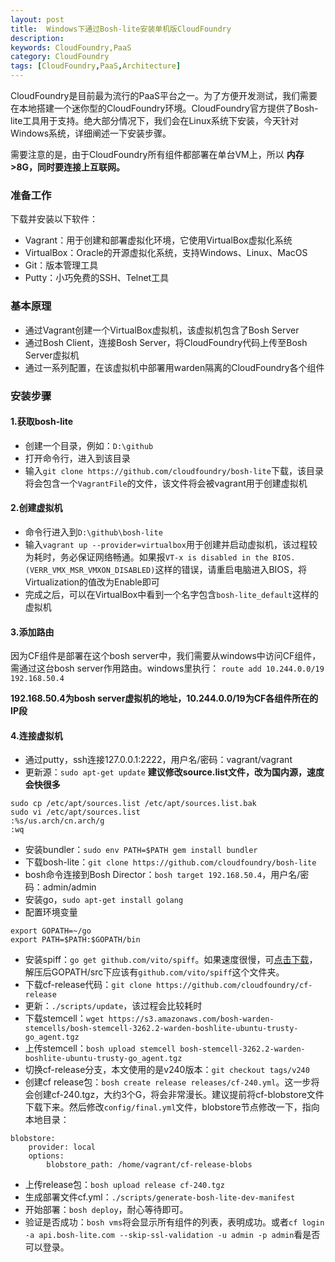 ```yaml
---
layout: post
title:  Windows下通过Bosh-lite安装单机版CloudFoundry
description: 
keywords: CloudFoundry,PaaS
category: CloudFoundry
tags: [CloudFoundry,PaaS,Architecture]
---
```


CloudFoundry是目前最为流行的PaaS平台之一。为了方便开发测试，我们需要在本地搭建一个迷你型的CloudFoundry环境。CloudFoundry官方提供了Bosh-lite工具用于支持。绝大部分情况下，我们会在Linux系统下安装，今天针对Windows系统，详细阐述一下安装步骤。

需要注意的是，由于CloudFoundry所有组件都部署在单台VM上，所以 __内存>8G，同时要连接上互联网。__

### 准备工作

下载并安装以下软件：

* Vagrant：用于创建和部署虚拟化环境，它使用VirtualBox虚拟化系统
* VirtualBox：Oracle的开源虚拟化系统，支持Windows、Linux、MacOS
* Git：版本管理工具
* Putty：小巧免费的SSH、Telnet工具

<!-- more -->

### 基本原理

* 通过Vagrant创建一个VirtualBox虚拟机，该虚拟机包含了Bosh Server
* 通过Bosh Client，连接Bosh Server，将CloudFoundry代码上传至Bosh Server虚拟机
* 通过一系列配置，在该虚拟机中部署用warden隔离的CloudFoundry各个组件

### 安装步骤

#### 1.获取bosh-lite

* 创建一个目录，例如：`D:\github`
* 打开命令行，进入到该目录
* 输入`git clone https://github.com/cloudfoundry/bosh-lite`下载，该目录将会包含一个`VagrantFile`的文件，该文件将会被vagrant用于创建虚拟机

#### 2.创建虚拟机

* 命令行进入到`D:\github\bosh-lite`
* 输入`vagrant up --provider=virtualbox`用于创建并启动虚拟机，该过程较为耗时，务必保证网络畅通。如果报`VT-x is disabled in the BIOS.(VERR_VMX_MSR_VMXON_DISABLED)`这样的错误，请重启电脑进入BIOS，将Virtualization的值改为Enable即可
* 完成之后，可以在VirtualBox中看到一个名字包含`bosh-lite_default`这样的虚拟机

#### 3.添加路由

因为CF组件是部署在这个bosh server中，我们需要从windows中访问CF组件，需通过这台bosh server作用路由。windows里执行：
`route add 10.244.0.0/19 192.168.50.4`

__192.168.50.4为bosh server虚拟机的地址，10.244.0.0/19为CF各组件所在的IP段__

#### 4.连接虚拟机

* 通过putty，ssh连接127.0.0.1:2222，用户名/密码：vagrant/vagrant
* 更新源：`sudo apt-get update`
__建议修改source.list文件，改为国内源，速度会快很多__
```
sudo cp /etc/apt/sources.list /etc/apt/sources.list.bak
sudo vi /etc/apt/sources.list
:%s/us.arch/cn.arch/g
:wq
```

* 安装bundler：`sudo env PATH=$PATH gem install bundler`
* 下载bosh-lite：`git clone https://github.com/cloudfoundry/bosh-lite`
* bosh命令连接到Bosh Director：`bosh target 192.168.50.4`，用户名/密码：admin/admin
* 安装go，`sudo apt-get install golang`
* 配置环境变量
```
export GOPATH=~/go
export PATH=$PATH:$GOPATH/bin
```
* 安装spiff：`go get github.com/vito/spiff`。如果速度很慢，可[点击下载](http://pan.baidu.com/s/1GlEgQ)，解压后GOPATH/src下应该有`github.com/vito/spiff`这个文件夹。
* 下载cf-release代码：`git clone https://github.com/cloudfoundry/cf-release`
* 更新：`./scripts/update`，该过程会比较耗时
* 下载stemcell：`wget https://s3.amazonaws.com/bosh-warden-stemcells/bosh-stemcell-3262.2-warden-boshlite-ubuntu-trusty-go_agent.tgz`
* 上传stemcell：`bosh upload stemcell bosh-stemcell-3262.2-warden-boshlite-ubuntu-trusty-go_agent.tgz`
* 切换cf-release分支，本文使用的是v240版本：`git checkout tags/v240`
* 创建cf release包：`bosh create release releases/cf-240.yml`。这一步将会创建cf-240.tgz，大约3个G，将会非常漫长。建议提前将cf-blobstore文件下载下来。然后修改`config/final.yml`文件，blobstore节点修改一下，指向本地目录：
```
blobstore:
	provider: local
	options:
		blobstore_path: /home/vagrant/cf-release-blobs
```
* 上传release包：`bosh upload release cf-240.tgz`
* 生成部署文件cf.yml：`./scripts/generate-bosh-lite-dev-manifest`
* 开始部署：`bosh deploy`，耐心等待即可。
* 验证是否成功：`bosh vms`将会显示所有组件的列表，表明成功。或者`cf login -a api.bosh-lite.com --skip-ssl-validation -u admin -p admin`看是否可以登录。






